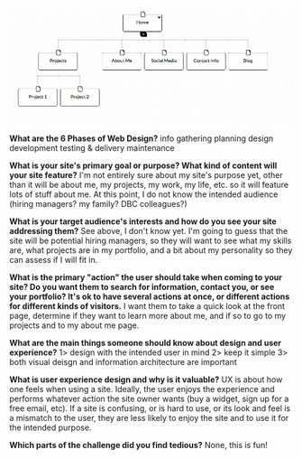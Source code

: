 ![Alt text](imgs/site-map.png)

**What are the 6 Phases of Web Design?**
info gathering
planning
design
development
testing & delivery
maintenance

**What is your site's primary goal or purpose? What kind of content will your site feature?**
I'm not entirely sure about my site's purpose yet, other than it will be about me, my projects, my work, my life, etc. so it will feature lots of stuff about me. At this point, I do not know the intended audience (hiring managers? my family? DBC colleagues?)

**What is your target audience's interests and how do you see your site addressing them?**
See above, I don't know yet. I'm going to guess that the site will be potential hiring managers, so they will want to see what my skills are, what projects are in my portfolio, and a bit about my personality so they can assess if I will fit in.

**What is the primary "action" the user should take when coming to your site? Do you want them to search for information, contact you, or see your portfolio? It's ok to have several actions at once, or different actions for different kinds of visitors.**
I want them to take a quick look at the front page, determine if they want to learn more about me, and if so to go to my projects and to my about me page.

**What are the main things someone should know about design and user experience?**
1> design with the intended user in mind
2> keep it simple
3> both visual deisgn and information architecture are important

**What is user experience design and why is it valuable?**
UX is about how one feels when using a site. Ideally, the user enjoys the experience and performs whatever action the site owner wants (buy a widget, sign up for a free email, etc). If a site is confusing, or is hard to use, or its look and feel is a mismatch to the user, they are less likely to enjoy the site and to use it for the intended purpose.

**Which parts of the challenge did you find tedious?**
None, this is fun!